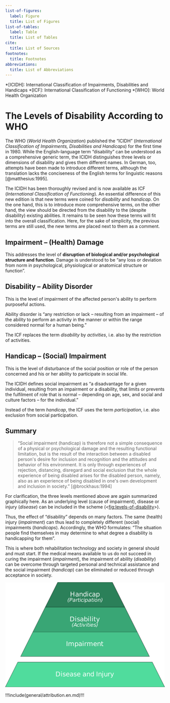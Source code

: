 ```yaml
---
list-of-figures:
  label: Figure
  title: List of Figures
list-of-tables:
  label: Table
  title: List of Tables
cite:
  title: List of Sources
footnotes:
  title: Footnotes
abbreviations:
  title: List of Abbreviations
---
```


<!-- prettier-ignore -->
*[ICIDH]: International Classification of Impairments, Disabilities and Handicaps
*[ICF]: International Classification of Functioning
*[WHO]: World Health Organization

# The Levels of Disability According to WHO

The WHO (_World Health Organization_) published the “ICIDH” (_International Classification of Impairments, Disabilities and Handicaps_) for the first time in $1980$.
While the English-language term “disability” can be understood as a comprehensive generic term, the ICIDH distinguishes three levels or dimensions of disability and gives them different names.
In German, too, attempts have been made to introduce different terms, although the translation lacks the conciseness of the English terms for linguistic reasons [@matthesius:1995].

The ICIDH has been thoroughly revised and is now available as ICF (_International Classification of Functioning_).
An essential difference of this new edition is that new terms were coined for _disability_ and _handicap_.
On the one hand, this is to introduce more comprehensive terms, on the other hand, the view should be directed from the disability to the (despite disability) existing abilities.
It remains to be seen how these terms will fit into the overall classification.
Here, for the sake of simplicity, the previous terms are still used, the new terms are placed next to them as a comment.

## Impairment – (Health) Damage

This addresses the level of **disruption of biological and/or psychological structure and function**.
Damage is understood to be “any loss or deviation from norm in psychological, physiological or anatomical structure or function”.

## Disability – Ability Disorder

This is the level of impairment of the affected person's ability to perform purposeful actions.

Ability disorder is “any restriction or lack – resulting from an impairment – of the ability to perform an activity in the manner or within the range considered normal for a human being.”

The ICF replaces the term _disability_ by _activities_, i.e. also by the restriction of activities.

## Handicap – (Social) Impairment

This is the level of disturbance of the social position or role of the person concerned and his or her ability to participate in social life.

The ICIDH defines social impairment as “a disadvantage for a given individual, resulting from an impairment or a disability, that limits or prevents the fulfilment of role that is normal – depending on age, sex, and social and culture factors – for the individual.”

Instead of the term _handicap_, the ICF uses the term _participation_, i.e. also exclusion from social participation.

## Summary

> “Social impairment (handicap) is therefore not a simple consequence of a physical or psychological damage and the resulting functional limitation, but is the result of the interaction between a disabled person's desire for inclusion and recognition and the attitudes and behavior of his environment.
> It is only through experiences of rejection, distancing, disregard and social exclusion that the whole experience of being disabled arises for the disabled person, namely, also as an experience of being disabled in one's own development and inclusion in society.” [@brockhaus:1994]

For clarification, the three levels mentioned above are again summarized graphically here.
As an underlying level (cause of impairment), disease or injury (_disease_) can be included in the scheme (<<fig:levels-of-disability>>).

Thus, the effect of “disability” depends on many factors.
The same (health) injury (_impairment_) can thus lead to completely different (social) impairments (_handicaps_).
Accordingly, the WHO formulates: “The situation people find themselves in may determine to what degree a disability is handicapping for them”.

This is where both rehabilitation technology and society in general should and must start.
If the medical means available to us do not succeed in curing the impairment (_impairment_), the impairment of ability (_disability_) can be overcome through targeted personal and technical assistance and the social impairment (_handicap_) can be eliminated or reduced through acceptance in society.

![The levels of disability and the underlying cause.](./pics/02/ebenen-der-behinderung-und-ursachen.svg "levels-of-disability#The levels of disability and the underlying cause. [@zagler:2008].")

!!!include(general/attribution.en.md)!!!
